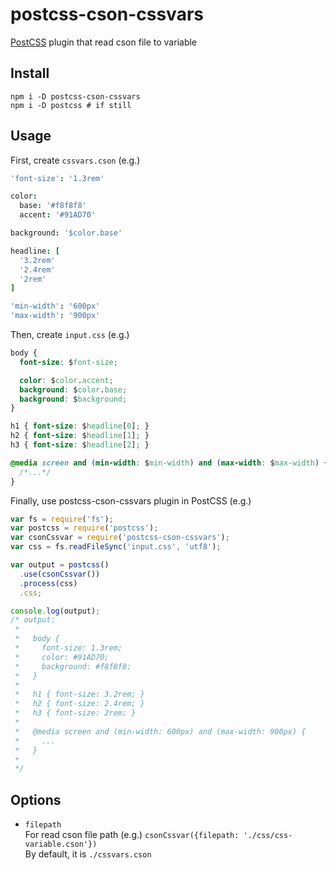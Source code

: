 # postcss-cson-cssvars

[PostCSS](https://github.com/postcss/postcss) plugin that read cson file to variable


## Install

```
npm i -D postcss-cson-cssvars
npm i -D postcss # if still
```

## Usage

First, create `cssvars.cson`
(e.g.)
```cson
'font-size': '1.3rem'

color:
  base: '#f8f8f8'
  accent: '#91AD70'

background: '$color.base'

headline: [
  '3.2rem'
  '2.4rem'
  '2rem'
]

'min-width': '600px'
'max-width': '900px'

```

Then, create `input.css`
(e.g.)
```css
body {
  font-size: $font-size;

  color: $color.accent;
  background: $color.base;
  background: $background;
}

h1 { font-size: $headline[0]; }
h2 { font-size: $headline[1]; }
h3 { font-size: $headline[2]; }

@media screen and (min-width: $min-width) and (max-width: $max-width) {
  /*...*/
}

```

Finally, use postcss-cson-cssvars plugin in PostCSS
(e.g.)
```javascript
var fs = require('fs');
var postcss = require('postcss');
var csonCssvar = require('postcss-cson-cssvars');
var css = fs.readFileSync('input.css', 'utf8');

var output = postcss()
  .use(csonCssvar())
  .process(css)
  .css;

console.log(output);
/* output:
 *
 *   body {
 *     font-size: 1.3rem;
 *     color: #91AD70;
 *     background: #f8f8f8;
 *   }
 *
 *   h1 { font-size: 3.2rem; }
 *   h2 { font-size: 2.4rem; }
 *   h3 { font-size: 2rem; }
 *
 *   @media screen and (min-width: 600px) and (max-width: 900px) {
 *     ...
 *   }
 *
 */
```

## Options

- `filepath`  
  For read cson file path (e.g.) `csonCssvar({filepath: './css/css-variable.cson'})`  
  By default, it is `./cssvars.cson`
